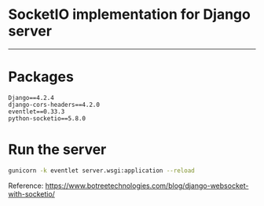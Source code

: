 # SocketIO implementation for Django server
---
# Packages
```text
Django==4.2.4 
django-cors-headers==4.2.0 
eventlet==0.33.3
python-socketio==5.8.0
```

# Run the server
```bash
gunicorn -k eventlet server.wsgi:application --reload
```
Reference: https://www.botreetechnologies.com/blog/django-websocket-with-socketio/
